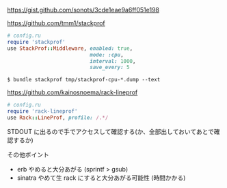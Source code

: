 https://gist.github.com/sonots/3cde1eae9a6ff051e198

https://github.com/tmm1/stackprof

```ruby
# config.ru
require 'stackprof'
use StackProf::Middleware, enabled: true,
                           mode: :cpu,
                           interval: 1000,
                           save_every: 5
```

```
$ bundle stackprof tmp/stackprof-cpu-*.dump --text
```

https://github.com/kainosnoema/rack-lineprof

```ruby
# config.ru
require 'rack-lineprof'
use Rack::LineProf, profile: /.*/
```

STDOUT に出るので手でアクセスして確認する(か、全部出しておいてあとで確認するか)

その他ポイント

* erb やめると大分あがる (sprintf > gsub)
* sinatra やめて生 rack にすると大分あがる可能性 (時間かかる)

